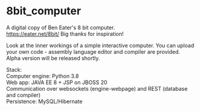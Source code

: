 # 8bit_computer
A digital copy of Ben Eater's 8 bit computer.<br>
https://eater.net/8bit/
Big thanks for inspiration!

Look at the inner workings of a simple interactive computer.
You can upload your own code - assembly language editor and compiler are provided.
Alpha version will be released shortly.


Stack:<br>
Computer engine: Python 3.8<br>
Web app: JAVA EE 8 + JSP on JBOSS 20<br>
Communication over websockets (engine-webpage) and REST (database and compiler)<br>
Persistence: MySQL/Hibernate

